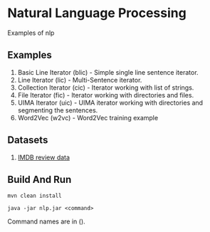 # Natural Language Processing

Examples of nlp

## Examples

1. Basic Line Iterator (blic) - Simple single line sentence iterator.
2. Line Iterator (lic) - Multi-Sentence iterator.
3. Collection Iterator (cic) - Iterator working with list of strings.
4. File Iterator (fic) - Iterator working with directories and files.
5. UIMA Iterator (uic) - UIMA iterator working with directories and segmenting the sentences.
6. Word2Vec (w2vc) - Word2Vec training example

## Datasets

1. [IMDB review data](http://ai.stanford.edu/~amaas/data/sentiment/aclImdb_v1.tar.gz)


## Build And Run
```
mvn clean install

java -jar nlp.jar <command>
```

Command names are in ().
